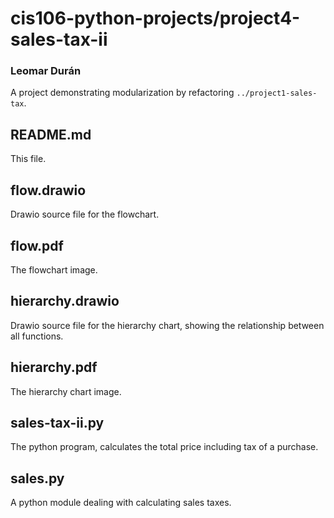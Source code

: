 # cis106-python-projects/project4-sales-tax-ii
### Leomar Durán

A project demonstrating modularization by refactoring
`../project1-sales-tax`.

## README.md
This file.

## flow.drawio
Drawio source file for the flowchart.

## flow.pdf
The flowchart image.

## hierarchy.drawio
Drawio source file for the hierarchy chart, showing the relationship
between all functions.

## hierarchy.pdf
The hierarchy chart image.

## sales-tax-ii.py
The python program, calculates the total price including tax of a
purchase.

## sales.py
A python module dealing with calculating sales taxes.
